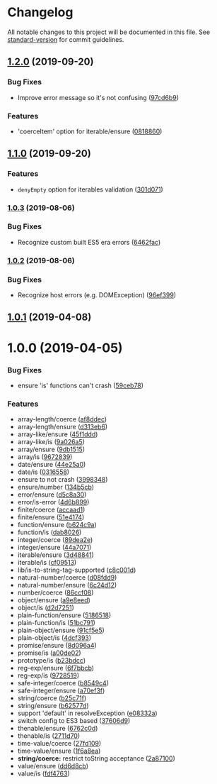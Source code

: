 # Changelog

All notable changes to this project will be documented in this file. See [standard-version](https://github.com/conventional-changelog/standard-version) for commit guidelines.














<extoc></extoc>

## [1.2.0](https://github.com/medikoo/type/compare/v1.1.0...v1.2.0) (2019-09-20)

### Bug Fixes

- Improve error message so it's not confusing ([97cd6b9](https://github.com/medikoo/type/commit/97cd6b9))

### Features

- 'coerceItem' option for iterable/ensure ([0818860](https://github.com/medikoo/type/commit/0818860))

## [1.1.0](https://github.com/medikoo/type/compare/v1.0.3...v1.1.0) (2019-09-20)

### Features

- `denyEmpty` option for iterables validation ([301d071](https://github.com/medikoo/type/commit/301d071))

### [1.0.3](https://github.com/medikoo/type/compare/v1.0.2...v1.0.3) (2019-08-06)

### Bug Fixes

- Recognize custom built ES5 era errors ([6462fac](https://github.com/medikoo/type/commit/6462fac))

### [1.0.2](https://github.com/medikoo/type/compare/v1.0.1...v1.0.2) (2019-08-06)

### Bug Fixes

- Recognize host errors (e.g. DOMException) ([96ef399](https://github.com/medikoo/type/commit/96ef399))

## [1.0.1](https://github.com/medikoo/type/compare/v1.0.0...v1.0.1) (2019-04-08)

# 1.0.0 (2019-04-05)

### Bug Fixes

- ensure 'is' functions can't crash ([59ceb78](https://github.com/medikoo/type/commit/59ceb78))

### Features

- array-length/coerce ([af8ddec](https://github.com/medikoo/type/commit/af8ddec))
- array-length/ensure ([d313eb6](https://github.com/medikoo/type/commit/d313eb6))
- array-like/ensure ([45f1ddd](https://github.com/medikoo/type/commit/45f1ddd))
- array-like/is ([9a026a5](https://github.com/medikoo/type/commit/9a026a5))
- array/ensure ([9db1515](https://github.com/medikoo/type/commit/9db1515))
- array/is ([9672839](https://github.com/medikoo/type/commit/9672839))
- date/ensure ([44e25a0](https://github.com/medikoo/type/commit/44e25a0))
- date/is ([0316558](https://github.com/medikoo/type/commit/0316558))
- ensure to not crash ([3998348](https://github.com/medikoo/type/commit/3998348))
- ensure/number ([134b5cb](https://github.com/medikoo/type/commit/134b5cb))
- error/ensure ([d5c8a30](https://github.com/medikoo/type/commit/d5c8a30))
- error/is-error ([4d6b899](https://github.com/medikoo/type/commit/4d6b899))
- finite/coerce ([accaad1](https://github.com/medikoo/type/commit/accaad1))
- finite/ensure ([51e4174](https://github.com/medikoo/type/commit/51e4174))
- function/ensure ([b624c9a](https://github.com/medikoo/type/commit/b624c9a))
- function/is ([dab8026](https://github.com/medikoo/type/commit/dab8026))
- integer/coerce ([89dea2e](https://github.com/medikoo/type/commit/89dea2e))
- integer/ensure ([44a7071](https://github.com/medikoo/type/commit/44a7071))
- iterable/ensure ([3d48841](https://github.com/medikoo/type/commit/3d48841))
- iterable/is ([cf09513](https://github.com/medikoo/type/commit/cf09513))
- lib/is-to-string-tag-supported ([c8c001d](https://github.com/medikoo/type/commit/c8c001d))
- natural-number/coerce ([d08fdd9](https://github.com/medikoo/type/commit/d08fdd9))
- natural-number/ensure ([6c24d12](https://github.com/medikoo/type/commit/6c24d12))
- number/coerce ([86ccf08](https://github.com/medikoo/type/commit/86ccf08))
- object/ensure ([a9e8eed](https://github.com/medikoo/type/commit/a9e8eed))
- object/is ([d2d7251](https://github.com/medikoo/type/commit/d2d7251))
- plain-function/ensure ([5186518](https://github.com/medikoo/type/commit/5186518))
- plain-function/is ([51bc791](https://github.com/medikoo/type/commit/51bc791))
- plain-object/ensure ([91cf5e5](https://github.com/medikoo/type/commit/91cf5e5))
- plain-object/is ([4dcf393](https://github.com/medikoo/type/commit/4dcf393))
- promise/ensure ([8d096a4](https://github.com/medikoo/type/commit/8d096a4))
- promise/is ([a00de02](https://github.com/medikoo/type/commit/a00de02))
- prototype/is ([b23bdcc](https://github.com/medikoo/type/commit/b23bdcc))
- reg-exp/ensure ([6f7bbcb](https://github.com/medikoo/type/commit/6f7bbcb))
- reg-exp/is ([9728519](https://github.com/medikoo/type/commit/9728519))
- safe-integer/coerce ([b8549c4](https://github.com/medikoo/type/commit/b8549c4))
- safe-integer/ensure ([a70ef3f](https://github.com/medikoo/type/commit/a70ef3f))
- string/coerce ([b25c71f](https://github.com/medikoo/type/commit/b25c71f))
- string/ensure ([b62577d](https://github.com/medikoo/type/commit/b62577d))
- support 'default' in resolveException ([e08332a](https://github.com/medikoo/type/commit/e08332a))
- switch config to ES3 based ([37606d9](https://github.com/medikoo/type/commit/37606d9))
- thenable/ensure ([6762c0d](https://github.com/medikoo/type/commit/6762c0d))
- thenable/is ([2711d70](https://github.com/medikoo/type/commit/2711d70))
- time-value/coerce ([27fd109](https://github.com/medikoo/type/commit/27fd109))
- time-value/ensure ([1f6a8ea](https://github.com/medikoo/type/commit/1f6a8ea))
- **string/coerce:** restrict toString acceptance ([2a87100](https://github.com/medikoo/type/commit/2a87100))
- value/ensure ([dd6d8cb](https://github.com/medikoo/type/commit/dd6d8cb))
- value/is ([fdf4763](https://github.com/medikoo/type/commit/fdf4763))
